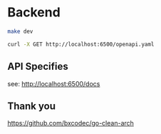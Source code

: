 # Backend

```sh
make dev

curl -X GET http://localhost:6500/openapi.yaml
```

## API Specifies

see: <http://localhost:6500/docs>

## Thank you

<https://github.com/bxcodec/go-clean-arch>
